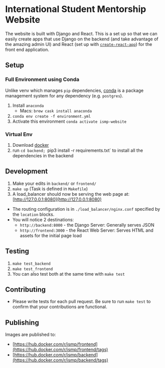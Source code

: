 # International Student Mentorship Website

The website is built with Django and React.
This is a set up so that we can easily create apps that use Django on the backend (and take advantage of the amazing
admin UI) and React (set up with [`create-react-app`](https://npm.im/create-react-app)) for the front end application.

## Setup
### Full Environment using Conda
Unlike venv which manages `pip` dependencies, [conda](https://docs.conda.io/en/latest/) is a package management system for any dependency (e.g. `postgres`).
1. Install `anaconda` 
    - Macs: `brew cask install anaconda`
1. `conda env create -f environment.yml`
1. Activate this environment `conda activate ismp-website`

### Virtual Env
1. Download [docker](https://docs.docker.com/compose/install/)
2. run `cd backend; `pip3 install -r requirements.txt` to install all the dependencies in the backend

## Development
1. Make your edits in `backend/` or `frontend/`
2. `make up` (Task is defined in `Makefile`)
3. A load_balancer should now be serving the web page at: [http://127.0.0.1:8080](http://127.0.0.1:8080)
  * The routing configuration is in `./load_balancer/nginx.conf` specified by the `location` blocks.
  * You will notice 2 destinations:
    - `http://backend:8000` - the Django Server: Generally serves JSON
    - `http://frontend:3000` - the React Web Server: Serves HTML and assets for the initial page load

## Testing
1. `make test_backend`
2. `make test_frontend`
3. You can also test both at the same time with `make test`

## Contributing
* Please write tests for each pull request.  Be sure to run `make test` to confirm that your contributions are functional.

## Publishing
Images are published to:
* [https://hub.docker.com/r/ismp/frontend](https://hub.docker.com/r/ismp/frontend/tags)
* [https://hub.docker.com/r/ismp/backend](https://hub.docker.com/r/ismp/backend/tags)
